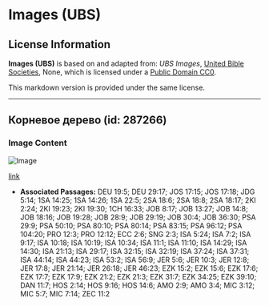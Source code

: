 # Images (UBS)

## License Information

**Images (UBS)** is based on and adapted from: _UBS Images_, [United Bible Societies](https://unitedbiblesocieties.org/), None, which is licensed under a [Public Domain CC0](https://creativecommons.org/public-domain/cc0/).

This markdown version is provided under the same license.



--------------------------------

## Корневое дерево (id: 287266)

### Image Content

![Image](https://cdn.aquifer.bible/aquifer-content/resources/Media/WEB-0770_root_tree.jpg)

[link](https://cdn.aquifer.bible/aquifer-content/resources/Media/WEB-0770_root_tree.jpg)

* **Associated Passages:** DEU 19:5; DEU 29:17; JOS 17:15; JOS 17:18; JDG 5:14; 1SA 14:25; 1SA 14:26; 1SA 22:5; 2SA 18:6; 2SA 18:8; 2SA 18:17; 2KI 2:24; 2KI 19:23; 2KI 19:30; 1CH 16:33; JOB 8:17; JOB 13:27; JOB 14:8; JOB 18:16; JOB 19:28; JOB 28:9; JOB 29:19; JOB 30:4; JOB 36:30; PSA 29:9; PSA 50:10; PSA 80:10; PSA 80:14; PSA 83:15; PSA 96:12; PSA 104:20; PRO 12:3; PRO 12:12; ECC 2:6; SNG 2:3; ISA 5:24; ISA 7:2; ISA 9:17; ISA 10:18; ISA 10:19; ISA 10:34; ISA 11:1; ISA 11:10; ISA 14:29; ISA 14:30; ISA 21:13; ISA 29:17; ISA 32:15; ISA 32:19; ISA 37:24; ISA 37:31; ISA 44:14; ISA 44:23; ISA 53:2; ISA 56:9; JER 5:6; JER 10:3; JER 12:8; JER 17:8; JER 21:14; JER 26:18; JER 46:23; EZK 15:2; EZK 15:6; EZK 17:6; EZK 17:7; EZK 17:9; EZK 21:2; EZK 21:3; EZK 31:7; EZK 34:25; EZK 39:10; DAN 11:7; HOS 2:14; HOS 9:16; HOS 14:6; AMO 2:9; AMO 3:4; MIC 3:12; MIC 5:7; MIC 7:14; ZEC 11:2


